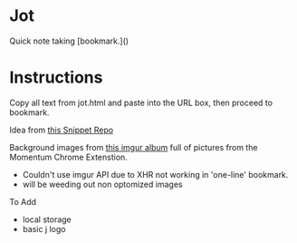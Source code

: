 Jot
===

Quick note taking [bookmark.](<script type='text/javascript'>console.log("maybe?")</script>)

Instructions
=======
Copy all text from jot.html and paste into the URL box, then proceed to bookmark.


Idea from [this Snippet Repo](http://snippetrepo.com/snippets/one-line-browser-notepad)

Background images from [this imgur album](http://imgur.com/a/MBJlE) full of pictures from the Momentum Chrome Extenstion.
- Couldn't use imgur API due to XHR not working in 'one-line' bookmark.
- will be weeding out non optomized images


To Add
- local storage
- basic j logo
